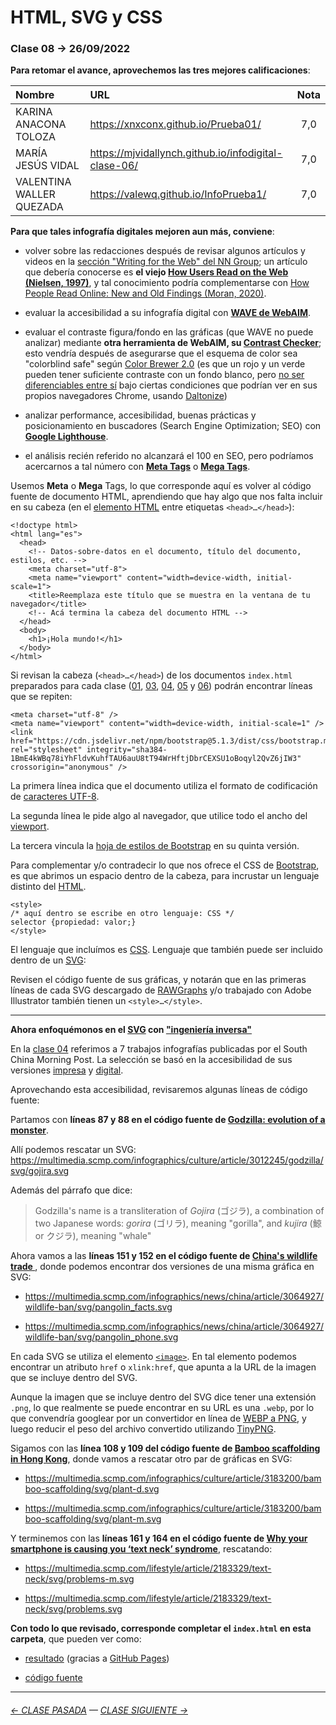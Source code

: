 # HTML, SVG y CSS

### Clase 08 → 26/09/2022

**Para retomar el avance, aprovechemos las tres mejores calificaciones**: 

| Nombre | URL  | Nota |
|:-------|:-----|:-----:|
| KARINA ANACONA TOLOZA	| https://xnxconx.github.io/Prueba01/ | 7,0 |
| MARÍA JESÚS VIDAL	| https://mjvidallynch.github.io/infodigital-clase-06/	| 7,0 |
| VALENTINA WALLER QUEZADA	| https://valewq.github.io/InfoPrueba1/	 | 7,0 |

**Para que tales infografía digitales mejoren aun más, conviene**:

- volver sobre las redacciones después de revisar algunos artículos y videos en la [sección "Writing for the Web" del NN Group](https://www.nngroup.com/topic/writing-web/); un artículo que debería conocerse es **el viejo [How Users Read on the Web (Nielsen, 1997)](https://www.nngroup.com/articles/how-users-read-on-the-web/)**, y tal conocimiento podría complementarse con [How People Read Online: New and Old Findings (Moran, 2020)](https://www.nngroup.com/articles/how-people-read-online/). 

- evaluar la accesibilidad a su infografía digital con **[WAVE de WebAIM](https://wave.webaim.org/)**.

- evaluar el contraste figura/fondo en las gráficas (que WAVE no puede analizar) mediante **otra herramienta de WebAIM, su [Contrast Checker](https://webaim.org/resources/contrastchecker/)**; esto vendría después de asegurarse que el esquema de color sea "colorblind safe" según [Color Brewer 2.0](https://colorbrewer2.org/) (es que un rojo y un verde pueden tener suficiente contraste con un fondo blanco, pero [no ser diferenciables entre sí](https://twitter.com/chiuminatto/status/1565323331946946562) bajo ciertas condiciones que podrían ver en sus propios navegadores Chrome, usando [Daltonize](https://chrome.google.com/webstore/detail/daltonize/obcnmdgpjakcffkcjnonpdlainhphpgh))

- analizar performance, accesibilidad, buenas prácticas y posicionamiento en buscadores (Search Engine Optimization; SEO) con **[Google Lighthouse](https://blog.interdominios.com/google-lighthouse/)**.

- el análisis recién referido no alcanzará el 100 en SEO, pero podríamos acercarnos a tal número con **[Meta Tags](https://metatags.io/)** o **[Mega Tags](https://megatags.co/)**.

Usemos **Meta** o **Mega** Tags, lo que corresponde aquí es volver al código fuente de documento HTML, aprendiendo que hay algo que nos falta incluir en su cabeza (en el [elemento HTML](https://developer.mozilla.org/en-US/docs/Learn/HTML/Introduction_to_HTML/Getting_started#anatomy_of_an_html_element) entre etiquetas `<head>…</head>`):

```
<!doctype html>
<html lang="es">
  <head>
    <!-- Datos-sobre-datos en el documento, título del documento, estilos, etc. -->
    <meta charset="utf-8">
    <meta name="viewport" content="width=device-width, initial-scale=1">
    <title>Reemplaza este título que se muestra en la ventana de tu navegador</title>
    <!-- Acá termina la cabeza del documento HTML -->
  </head>
  <body>
    <h1>¡Hola mundo!</h1>
  </body>
</html>
```

Si revisan la cabeza (`<head>…</head>`) de los documentos `index.html` preparados para cada clase ([01](https://github.com/profesorfaco/dno075-2023-1/blob/main/clase-01/index.html), [03](https://github.com/profesorfaco/dno075-2023-1/blob/main/clase-03/index.html), [04](https://github.com/profesorfaco/dno075-2023-1/blob/main/clase-04/index.html), [05](https://github.com/profesorfaco/dno075-2023-1/blob/main/clase-05/index.html) y [06](https://github.com/profesorfaco/dno075-2023-1/blob/main/clase-06/index.html)) podrán encontrar líneas que se repiten:

```
<meta charset="utf-8" />
<meta name="viewport" content="width=device-width, initial-scale=1" />
<link href="https://cdn.jsdelivr.net/npm/bootstrap@5.1.3/dist/css/bootstrap.min.css" rel="stylesheet" integrity="sha384-1BmE4kWBq78iYhFldvKuhfTAU6auU8tT94WrHftjDbrCEXSU1oBoqyl2QvZ6jIW3" crossorigin="anonymous" />
```

La primera línea indica que el documento utiliza el formato de codificación de [caracteres UTF-8](https://es.wikipedia.org/wiki/UTF-8).

La segunda línea le pide algo al navegador, que utilice todo el ancho del [viewport](https://developer.mozilla.org/en-US/docs/Web/HTML/Viewport_meta_tag).

La tercera vincula la [hoja de estilos de Bootstrap](https://cdn.jsdelivr.net/npm/bootstrap@5.1.3/dist/css/bootstrap.min.css) en su quinta versión.

Para complementar y/o contradecir lo que nos ofrece el CSS de [Bootstrap](https://getbootstrap.com/), es que abrimos un espacio dentro de la cabeza, para incrustar un lenguaje distinto del [HTML](https://developer.mozilla.org/es/docs/Learn/HTML/Introduction_to_HTML/Getting_started#%C2%BFqu%C3%A9_es_el_html).

```
<style>
/* aquí dentro se escribe en otro lenguaje: CSS */
selector {propiedad: valor;}
</style>
```

El lenguaje que incluímos es [CSS](https://developer.mozilla.org/es/docs/Learn/Getting_started_with_the_web/CSS_basics#entonces_%C2%BFqu%C3%A9_es_css_realmente). Lenguaje que también puede ser incluido dentro de un [SVG](https://developer.mozilla.org/es/docs/Web/SVG/Element): 

Revisen el código fuente de sus gráficas, y notarán que en las primeras líneas de cada SVG descargado de [RAWGraphs](https://app.rawgraphs.io/) y/o trabajado con Adobe Illustrator también tienen un `<style>…</style>`.

- - - - - -

**Ahora enfoquémonos en el [SVG](https://developer.mozilla.org/es/docs/Web/SVG/Element) con ["ingeniería inversa"](https://es.wikipedia.org/wiki/Ingenier%C3%ADa_inversa)**

En la [clase 04](https://github.com/profesorfaco/dno075-2023-1/tree/main/clase-04) referimos a 7 trabajos infografías publicadas por el South China Morning Post. La selección se basó en la accesibilidad de sus versiones [impresa](https://multimedia.scmp.com/culture/article/SCMP-printed-graphics-memory/) y [digital](https://www.scmp.com/infographic/).

Aprovechando esta accesibilidad, revisaremos algunas líneas de código fuente:

Partamos con **líneas 87 y 88 en el código fuente de [Godzilla: evolution of a monster](https://multimedia.scmp.com/infographics/culture/article/3012245/godzilla/index.html)**. 

Allí podemos rescatar un SVG: https://multimedia.scmp.com/infographics/culture/article/3012245/godzilla/svg/gojira.svg

Además del párrafo que dice: 

> Godzilla's name is a transliteration of <i>Gojira</i> (ゴジラ), a combination of two Japanese words: <i>gorira</i> (ゴリラ), meaning "gorilla", and <i>kujira</i> (鯨 or クジラ), meaning "whale"

Ahora vamos a las **líneas 151 y 152 en el código fuente de [China's wildlife trade
](https://multimedia.scmp.com/infographics/news/china/article/3064927/wildlife-ban/index.html)**, donde podemos encontrar dos versiones de una misma gráfica en SVG: 

- https://multimedia.scmp.com/infographics/news/china/article/3064927/wildlife-ban/svg/pangolin_facts.svg

- https://multimedia.scmp.com/infographics/news/china/article/3064927/wildlife-ban/svg/pangolin_phone.svg

En cada SVG se utiliza el elemento [`<image>`](https://developer.mozilla.org/en-US/docs/Web/SVG/Element/image). En tal elemento podemos encontrar un atributo `href` o `xlink:href`, que apunta a la URL de la imagen que se incluye dentro del SVG.

Aunque la imagen que se incluye dentro del SVG dice tener una extensión `.png`, lo que realmente se puede encontrar en su URL es una `.webp`, por lo que convendría googlear por un convertidor en línea de [WEBP a PNG](https://cloudconvert.com/webp-to-png), y luego reducir el peso del archivo convertido utilizando [TinyPNG](https://tinypng.com/).  

Sigamos con las **línea 108 y 109 del código fuente de [Bamboo scaffolding in Hong Kong](https://multimedia.scmp.com/infographics/culture/article/3183200/bamboo-scaffolding/index.html)**, donde vamos a rescatar otro par de gráficas en SVG:

- https://multimedia.scmp.com/infographics/culture/article/3183200/bamboo-scaffolding/svg/plant-d.svg

- https://multimedia.scmp.com/infographics/culture/article/3183200/bamboo-scaffolding/svg/plant-m.svg

Y terminemos con las **líneas 161 y 164 en el código fuente de [Why your smartphone is causing you ‘text neck’ syndrome](https://multimedia.scmp.com/lifestyle/article/2183329/text-neck/)**, rescatando: 

- https://multimedia.scmp.com/lifestyle/article/2183329/text-neck/svg/problems-m.svg

- https://multimedia.scmp.com/lifestyle/article/2183329/text-neck/svg/problems.svg

**Con todo lo que revisado, corresponde completar el `index.html` en esta carpeta**, que pueden ver como:

- [resultado](https://profesorfaco.github.io/dno075-2023-1/clase-08/) (gracias a [GitHub Pages](https://docs.github.com/es/pages/getting-started-with-github-pages/configuring-a-publishing-source-for-your-github-pages-site))

- [código fuente](https://github.com/profesorfaco/dno075-2023-1/blob/main/clase-08/index.html)


- - - - - - - - - - - - -


###### [← CLASE PASADA](https://github.com/profesorfaco/dno075-2023-1/tree/main/clase-06) — [CLASE SIGUIENTE →](https://github.com/profesorfaco/dno075-2023-1/tree/main/clase-08) 
